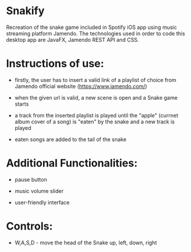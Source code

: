 # Snakify

Recreation of the snake game included in Spotify iOS app using music streaming platform Jamendo. 
The technologies used in order to code this desktop app are JavaFX, Jamendo REST API and CSS.

# Instructions of use:

- firstly, the user has to insert a valid link of a playlist of choice from Jamendo official website (https://www.jamendo.com/)

- when the given url is valid, a new scene is open and a Snake game starts 

- a track from the inserted playlist is played until the "apple" (currnet album cover of a song) is "eaten" by the snake and a new track is played

- eaten songs are added to the tail of the snake

# Additional Functionalities:

- pause button

- music volume slider 

- user-friendly interface 

# Controls:

- W,A,S,D - move the head of the Snake up, left, down, right
